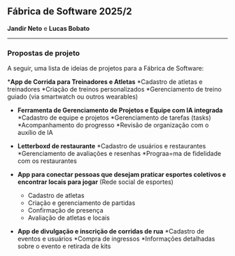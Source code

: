 ## Fábrica de Software 2025/2
**Jandir Neto** e **Lucas Bobato**

---

### Propostas de projeto
A seguir, uma lista de ideias de projetos para a Fábrica de Software:

***App de Corrida para Treinadores e Atletas**
    *Cadastro de atletas e treinadores
    *Criação de treinos personalizados
    *Gerenciamento de treino guiado (via smartwatch ou outros wearables)

* **Ferramenta de Gerenciamento de Projetos e Equipe com IA integrada**
    *Cadastro de equipe e projetos
    *Gerenciamento de tarefas (tasks)
    *Acompanhamento do progresso
    *Revisão de organização com o auxílio de IA

* **Letterboxd de restaurante**
    *Cadastro de usuários e restaurantes
    *Gerenciamento de avaliações e resenhas
    *Prograa=ma de fidelidade com os restaurantes

* **App para conectar pessoas que desejam praticar esportes coletivos e encontrar locais para jogar** (Rede social de esportes)
    * Cadastro de atletas
    * Criação e gerenciamento de partidas
    * Confirmação de presença
    * Avaliação de atletas e locais

* **App de divulgação e inscrição de corridas de rua**
    *Cadastro de eventos e usuários
    *Compra de ingressos
    *Informações detalhadas sobre o evento e retirada de kits
